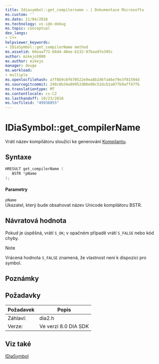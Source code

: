 ```yaml
---
title: Idiasymbol::get_compilername – | Dokumentace Microsoftu
ms.custom: ''
ms.date: 11/04/2016
ms.technology: vs-ide-debug
ms.topic: conceptual
dev_langs:
- C++
helpviewer_keywords:
- IDiaSymbol::get_compilerName method
ms.assetid: 66eaaf72-68d4-40ee-b132-97bea9fe395c
author: mikejo5000
ms.author: mikejo
manager: douge
ms.workload:
- multiple
ms.openlocfilehash: a7f8b9c0f670522e9ea8b2d6fa46e79e3f01594d
ms.sourcegitcommit: 240c8b34e80952d00e90c52dcb1a077b9aff47f6
ms.translationtype: MT
ms.contentlocale: cs-CZ
ms.lasthandoff: 10/23/2018
ms.locfileid: "49938055"
---
```

# <a name="idiasymbolgetcompilername"></a>IDiaSymbol::get_compilerName
Vrátí název kompilátoru sloužící ke generování [Kompilantu](../../debugger/debug-interface-access/compiland.md).  
  
## <a name="syntax"></a>Syntaxe  
  
```C++  
HRESULT get_compilerName (  
   BSTR *pName  
);  
```  
  
#### <a name="parameters"></a>Parametry  
 `pName`  
 Ukazatel, který bude obsahovat název Unicode kompilátoru BSTR.  
  
## <a name="return-value"></a>Návratová hodnota  
 Pokud je úspěšná, vrátí `S_OK`; v opačném případě vrátí `S_FALSE` nebo kód chyby.  
  
> [!NOTE]
>  Vrácená hodnota `S_FALSE` znamená, že vlastnost není k dispozici pro symbol.  
  
## <a name="remarks"></a>Poznámky  
  
## <a name="requirements"></a>Požadavky  
  
|Požadavek|Popis|  
|-----------------|-----------------|  
|Záhlaví:|dia2.h|  
|Verze:|Ve verzi 8.0 DIA SDK|  
  
## <a name="see-also"></a>Viz také  
 [IDiaSymbol](../../debugger/debug-interface-access/idiasymbol.md)
